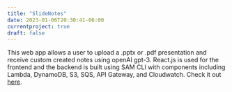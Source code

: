 ```yaml
---
title: "SlideNotes"
date: 2023-01-06T20:30:41-06:00
currentproject: true
draft: false 
---
```


This web app allows a user to upload a .pptx or .pdf presentation and receive custom created notes using openAI gpt-3. React.js is used for the frontend and the backend is built using SAM CLI with components including Lambda, DynamoDB, S3, SQS, API Gateway, and Cloudwatch. Check it out [here](https://www.slidenotes.dev/).
